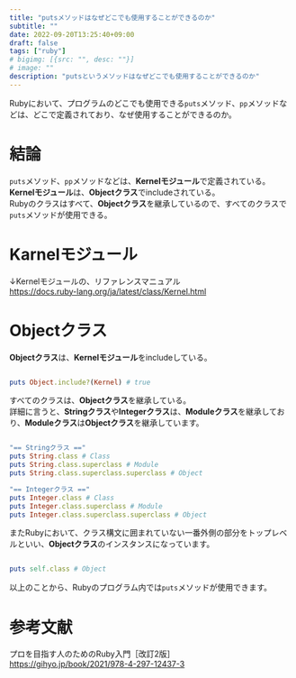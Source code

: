 ```yaml
---
title: "putsメソッドはなぜどこでも使用することができるのか"
subtitle: ""
date: 2022-09-20T13:25:40+09:00
draft: false
tags: ["ruby"]
# bigimg: [{src: "", desc: ""}]
# image: ""
description: "putsというメソッドはなぜどこでも使用することができるのか"
---
```


Rubyにおいて、プログラムのどこでも使用できる`puts`メソッド、`pp`メソッドなどは、どこで定義されており、なぜ使用することができるのか。

<!--more-->

# 結論

`puts`メソッド、`pp`メソッドなどは、**Kernelモジュール**で定義されている。  
**Kernelモジュール**は、**Objectクラス**でincludeされている。  
Rubyのクラスはすべて、**Objectクラス**を継承しているので、すべてのクラスで`puts`メソッドが使用できる。

# Karnelモジュール

↓Kernelモジュールの、リファレンスマニュアル  
https://docs.ruby-lang.org/ja/latest/class/Kernel.html

# Objectクラス

**Objectクラス**は、**Kernelモジュール**をincludeしている。

```rb

puts Object.include?(Kernel) # true

```

すべてのクラスは、**Objectクラス**を継承している。  
詳細に言うと、**Stringクラス**や**Integerクラス**は、**Moduleクラス**を継承しており、**Moduleクラス**は**Objectクラス**を継承しています。

```rb

"== Stringクラス =="
puts String.class # Class
puts String.class.superclass # Module
puts String.class.superclass.superclass # Object

"== Integerクラス =="
puts Integer.class # Class
puts Integer.class.superclass # Module
puts Integer.class.superclass.superclass # Object

```

またRubyにおいて、クラス構文に囲まれていない一番外側の部分をトップレベルといい、**Objectクラス**のインスタンスになっています。

```rb

puts self.class # Object

```

以上のことから、Rubyのプログラム内では`puts`メソッドが使用できます。

# 参考文献

プロを目指す人のためのRuby入門［改訂2版］  
https://gihyo.jp/book/2021/978-4-297-12437-3